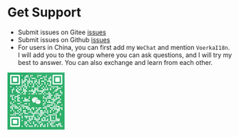# Get Support

- Submit issues on Gitee [issues](https://gitee.com/zhangfisher/voerka-i18n/issues)
- Submit issues on Github [issues](https://github.com/zhangfisher/voerka-i18n/issues)
- For users in China, you can first add my `WeChat` and mention `VoerkaI18n`. I will add you to the group where you can ask questions, and I will try my best to answer. You can also exchange and learn from each other.

![](./wx.jpg)

